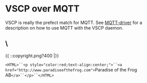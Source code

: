 # VSCP over MQTT

VSCP is really the prefect match for MQTT. See [MQTT-driver](http://www.vscp.org/docs/vscpd/doku.php?id=level2_driver_mqtt) for a description on how to use MQTT with the VSCP daemon. 



\\ 
----
{{  ::copyright.png?400  |}}

`<HTML>``<p style="color:red;text-align:center;">``<a href="http://www.paradiseofthefrog.com">`Paradise of the Frog AB`</a>``</p>``</HTML>`
